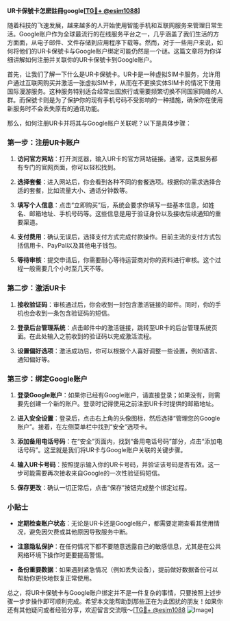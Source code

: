 **UR卡保號卡怎麽註冊google[[TG💪+ @esim1088](https://t.me/s/esim1088)]**

随着科技的飞速发展，越来越多的人开始使用智能手机和互联网服务来管理日常生活。Google账户作为全球最流行的在线服务平台之一，几乎涵盖了我们生活的方方面面，从电子邮件、文件存储到应用程序下载等。然而，对于一些用户来说，如何将他们的UR卡保號卡与Google账户绑定可能仍然是一个谜。这篇文章将为你详细讲解如何注册并关联你的UR卡保號卡到Google账户。

首先，让我们了解一下什么是UR卡保號卡。UR卡是一种虚拟SIM卡服务，允许用户通过互联网购买并激活一张虚拟SIM卡，从而在不更换实体SIM卡的情况下使用国际漫游服务。这种服务特别适合经常出国旅行或需要频繁切换不同国家网络的人群。而保號卡则是为了保护你的现有手机号码不受影响的一种措施，确保你在使用新服务时不会丢失原有的通讯功能。

那么，如何注册UR卡并将其与Google账户关联呢？以下是具体步骤：

### 第一步：注册UR卡账户

1. **访问官方网站**：打开浏览器，输入UR卡的官方网站链接。通常，这类服务都有专门的官网页面，你可以轻松找到。
   
2. **选择套餐**：进入网站后，你会看到各种不同的套餐选项。根据你的需求选择合适的套餐，比如流量大小、通话分钟数等。

3. **填写个人信息**：点击“立即购买”后，系统会要求你填写一些基本信息，如姓名、邮箱地址、手机号码等。这些信息是用于验证身份以及接收后续通知的重要渠道。

4. **支付费用**：确认无误后，选择支付方式完成付款操作。目前主流的支付方式包括信用卡、PayPal以及其他电子钱包。

5. **等待审核**：提交申请后，你需要耐心等待运营商对你的资料进行审核。这个过程一般需要几个小时至几天不等。

### 第二步：激活UR卡

1. **接收验证码**：审核通过后，你会收到一封包含激活链接的邮件。同时，你的手机也会收到一条包含验证码的短信。

2. **登录后台管理系统**：点击邮件中的激活链接，跳转至UR卡的后台管理系统页面。在此处输入之前收到的验证码以完成激活流程。

3. **设置偏好选项**：激活成功后，你可以根据个人喜好调整一些设置，例如语言、通知偏好等。

### 第三步：绑定Google账户

1. **登录Google账户**：如果你已经有Google账户，请直接登录；如果没有，则需要先创建一个新的账户。登录时记得使用之前注册UR卡时提供的邮箱地址。

2. **进入安全设置**：登录后，点击右上角的头像图标，然后选择“管理您的Google账户”。接着，在左侧菜单栏中找到“安全”选项卡。

3. **添加备用电话号码**：在“安全”页面内，找到“备用电话号码”部分，点击“添加电话号码”。这里就是我们将UR卡与Google账户关联的关键步骤。

4. **输入UR卡号码**：按照提示输入你的UR卡号码，并验证该号码是否有效。这一步可能需要再次接收来自Google的一次性验证码短信。

5. **保存更改**：确认一切正常后，点击“保存”按钮完成整个绑定过程。

### 小贴士

- **定期检查账户状态**：无论是UR卡还是Google账户，都需要定期查看其使用情况，避免因欠费或其他原因导致服务中断。
  
- **注意隐私保护**：在任何情况下都不要随意透露自己的敏感信息，尤其是在公共网络环境下操作时更要提高警惕。

- **备份重要数据**：如果遇到紧急情况（例如丢失设备），提前做好数据备份可以帮助你更快地恢复正常使用。

总之，将UR卡保號卡与Google账户绑定并不是一件复杂的事情，只要按照上述步骤一步步操作即可顺利完成。希望本文能帮助到那些正在为此困扰的朋友！如果你还有其他疑问或者经验分享，欢迎留言交流哦～[[TG💪+ @esim1088](https://t.me/s/esim1088) ![Image](https://i.postimg.cc/4NQfJmqS/Snipaste-2025-05-13-00-14-12.png)]